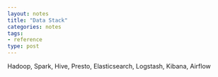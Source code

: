 ```yaml
---
layout: notes
title: "Data Stack"
categories: notes
tags:
- reference
type: post
---
```


Hadoop, Spark, Hive, Presto, Elasticsearch, Logstash, Kibana, Airflow







